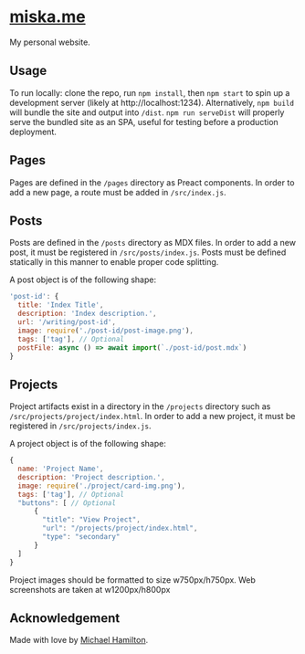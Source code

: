 # [miska.me](http://miska.me)

My personal website.

## Usage
To run locally: clone the repo, run `npm install`, then `npm start` to spin up a development server (likely at http://localhost:1234).
Alternatively, `npm build` will bundle the site and output into `/dist`.
`npm run serveDist` will properly serve the bundled site as an SPA, useful for testing before a production deployment. 

## Pages
Pages are defined in the `/pages` directory as Preact components.
In order to add a new page, a route must be added in `/src/index.js`. 

## Posts
Posts are defined in the `/posts` directory as MDX files.
In order to add a new post, it must be registered in `/src/posts/index.js`.
Posts must be defined statically in this manner to enable proper code splitting.

A post object is of the following shape:

```javascript
'post-id': {
  title: 'Index Title',
  description: 'Index description.',
  url: '/writing/post-id',
  image: require('./post-id/post-image.png'),
  tags: ['tag'], // Optional
  postFile: async () => await import(`./post-id/post.mdx`)
}
```

## Projects
Project artifacts exist in a directory in the `/projects` directory such as `/src/projects/project/index.html`.
In order to add a new project, it must be registered in `/src/projects/index.js`.

A project object is of the following shape:

```javascript
{
  name: 'Project Name',
  description: 'Project description.',
  image: require('./project/card-img.png'),
  tags: ['tag'], // Optional
  "buttons": [ // Optional
      {
        "title": "View Project",
        "url": "/projects/project/index.html",
        "type": "secondary"
      }
  ]
}
```

Project images should be formatted to size w750px/h750px.
Web screenshots are taken at w1200px/h800px

## Acknowledgement
Made with love by [Michael Hamilton](https://miska.me).